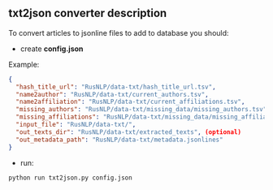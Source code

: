 ## txt2json converter description

To convert articles to jsonline files to add to database you should:

* create **config.json**

Example:

```json
{
  "hash_title_url": "RusNLP/data-txt/hash_title_url.tsv",
  "name2author": "RusNLP/data-txt/current_authors.tsv",
  "name2affiliation": "RusNLP/data-txt/current_affiliations.tsv",
  "missing_authors": "RusNLP/data-txt/missing_data/missing_authors.tsv",
  "missing_affiliations": "RusNLP/data-txt/missing_data/missing_affiliations.tsv",
  "input_file": "RusNLP/data-txt/",
  "out_texts_dir": "RusNLP/data-txt/extracted_texts", (optional)
  "out_metadata_path": "RusNLP/data-txt/metadata.jsonlines"
}
```

* run:

```
python run txt2json.py config.json
```
